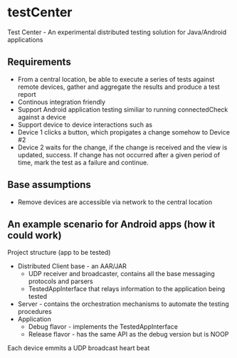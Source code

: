 # testCenter
Test Center - An experimental distributed testing solution for Java/Android applications


## Requirements

- From a central location, be able to execute a series of tests against remote devices, gather and aggregate the results and produce a test report
- Continous integration friendly
- Support Android application testing similiar to running connectedCheck against a device
- Support device to device interactions such as
 - Device 1 clicks a button, which propigates a change somehow to Device #2
 - Device 2 waits for the change, if the change is received and the view is updated, success. If change has not occurred after a given period of time, mark the test as a failure and continue.


## Base assumptions

- Remove devices are accessible via network to the central location

## An example scenario for Android apps (how it could work)

Project structure (app to be tested)

 - Distributed Client base - an AAR/JAR
   - UDP receiver and broadcaster, contains all the base messaging protocols and parsers
   - TestedAppInterface that relays information to the application being tested
 - Server - contains the orchestration mechanisms to automate the testing procedures
 - Application
   - Debug flavor - implements the TestedAppInterface
   - Release flavor - has the same API as the debug version but is NOOP

Each device emmits a UDP broadcast heart beat
